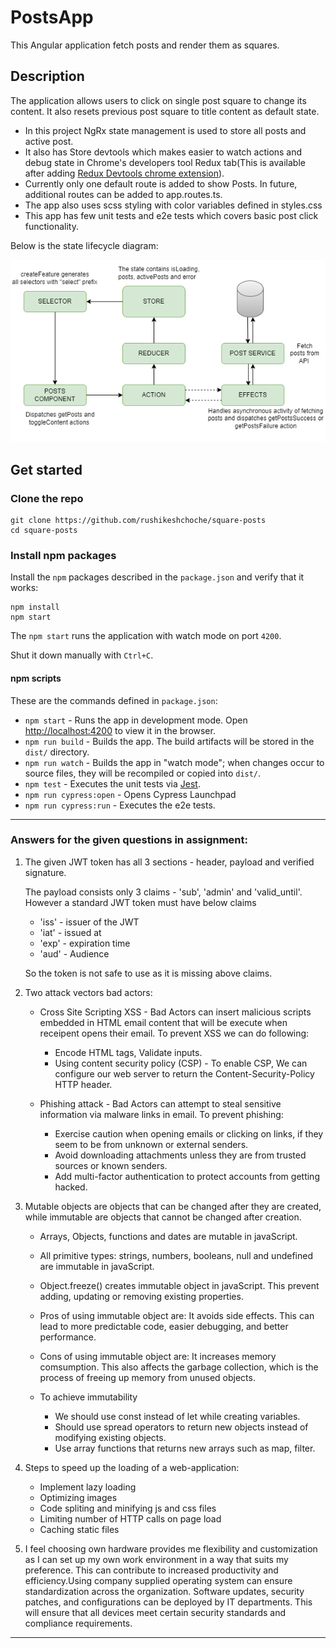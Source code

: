 # PostsApp

This Angular application fetch posts and render them as squares.

## Description

The application allows users to click on single post square to change its content. It also resets previous post square to title content as default state.

  * In this project NgRx state management is used to store all posts and active post.
  * It also has Store devtools which makes easier to watch actions and debug state in Chrome's developers tool Redux tab(This is available after adding [Redux Devtools chrome extension](https://chromewebstore.google.com/detail/redux-devtools/lmhkpmbekcpmknklioeibfkpmmfibljd)).
  * Currently only one default route is added to show Posts. In future, additional routes can be added to app.routes.ts.
  * The app also uses scss styling with color variables defined in styles.css
  * This app has few unit tests and e2e tests which covers basic post click functionality.

  Below is the state lifecycle diagram:

  ![Posts_State_Lifecycle](Posts_state_lifecycle.drawio.png)

## Get started

### Clone the repo

```shell
git clone https://github.com/rushikeshchoche/square-posts
cd square-posts
```

### Install npm packages

Install the `npm` packages described in the `package.json` and verify that it works:

```shell
npm install
npm start
```

The `npm start` runs the application with watch mode on port `4200`.

Shut it down manually with `Ctrl+C`.

#### npm scripts

These are the commands defined in `package.json`:

* `npm start` - Runs the app in development mode. Open [http://localhost:4200](http://localhost:4200) to view it in the browser.
* `npm run build` - Builds the app. The build artifacts will be stored in the `dist/` directory.
* `npm run watch` - Builds the app in "watch mode"; when changes occur to source files, they will be recompiled or copied into `dist/`.
* `npm test` - Executes the unit tests via [Jest](https://jestjs.io/).
* `npm run cypress:open` - Opens Cypress Launchpad
* `npm run cypress:run` - Executes the e2e tests.

---
### Answers for the given questions in assignment:

1. The given JWT token has all 3 sections - header, payload and verified signature.

   The payload consists only 3 claims - 'sub', 'admin' and 'valid_until'. However a standard JWT token must have below claims
    * 'iss' - issuer of the JWT
    * 'iat' - issued at
    * 'exp' - expiration time
    * 'aud' - Audience

   So the token is not safe to use as it is missing above claims.

2. Two attack vectors bad actors:

    * Cross Site Scripting XSS - Bad Actors can insert malicious scripts embedded in HTML email content that will be execute when receipent opens their email. To prevent XSS we can do following:
      - Encode HTML tags, Validate inputs.
      - Using content security policy (CSP) - To enable CSP, We can configure our web server to return the Content-Security-Policy HTTP header.

    * Phishing attack - Bad Actors can attempt to steal sensitive information via malware links in email. To prevent phishing:
      - Exercise caution when opening emails or clicking on links, if they seem to be from unknown or external senders.
      - Avoid downloading attachments unless they are from trusted sources or known senders.
      - Add multi-factor authentication to protect accounts from getting hacked.

3. Mutable objects are objects that can be changed after they are created, while immutable are objects that cannot be     changed after creation.
    * Arrays, Objects, functions and dates are mutable in javaScript.
    * All primitive types: strings, numbers, booleans, null and undefined are immutable in javaScript.
    * Object.freeze() creates immutable object in javaScript. This prevent adding, updating or removing existing properties.
    * Pros of using immutable object are: It avoids side effects. This can lead to more predictable code, easier debugging, and better performance.
    * Cons of using immutable object are: It increases memory comsumption. This also affects the garbage collection, which is the process of freeing up memory from unused objects.

    * To achieve immutability
      - We should use const instead of let while creating variables.
      - Should use spread operators to return new objects instead of modifying existing objects.
      - Use array functions that returns new arrays such as map, filter.

4. Steps to speed up the loading of a web-application:
    * Implement lazy loading
    * Optimizing images
    * Code spliting and minifying js and css files
    * Limiting number of HTTP calls on page load
    * Caching static files

5. I feel choosing own hardware provides me flexibility and customization as I can set up my own work environment in a way that suits my preference. This can contribute to increased productivity and efficiency.Using company supplied operating system can ensure standardization across the organization. Software updates, security patches, and configurations can be deployed by IT departments. This will ensure that all devices meet certain security standards and compliance requirements.

---
